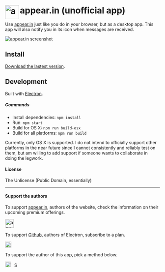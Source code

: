 # <img src='https://i.imgur.com/xzPZ3rf.png' width='45' align='left' alt='appear.in logo'>appear.in (unofficial app)

Use [appear.in](https://appear.in/) just like you do in your browser, but as a desktop app. This app will also notify you in its icon when messages are received.

<img src='https://i.imgur.com/OcSOiEi.jpg' alt='appear.in screenshot'>

## Install

[Download the lastest version](https://github.com/vitorgalvao/appear.in/releases).

## Development

Built with [Electron](http://electron.atom.io).

##### Commands

- Install dependencies: `npm install`
- Run: `npm start`
- Build for OS X: `npm run build-osx`
- Build for all platforms: `npm run build`

Currently, only OS X is supported. I do not intend to officially support other platforms in the near future since I cannot consistently and reliably test on them, but am willing to add support if someone wants to collaborate in doing the legwork.

#### License

The Unlicense (Public Domain, essentially)

---

#### Support the authors

To support [appear.in](https://appear.in/), authors of the website, check the information on their upcoming premium offerings.

[<img src='https://dl.dropboxusercontent.com/s/suezj117j0cggq0/appear.in.svg' height='28' alt='appear.in premium'>](https://appear.in/information/premium/)

To support [Github](https://github.com/), authors of Electron, subscribe to a plan.

[<img src='https://upload.wikimedia.org/wikipedia/commons/9/91/Octicons-mark-github.svg' height='20' alt='Subscribe to Githb plan'>](https://github.com/pricing)

To support the author of this app, pick a method below.

[<img src='https://upload.wikimedia.org/wikipedia/commons/5/53/PayPal_2014_logo.svg' height='18' alt='Support via Paypal'>](https://www.paypal.com/cgi-bin/webscr?cmd=_xclick&business=hgdesigns%40gmail%2ecom&item_name=Tip%20for%20vitorgalvao&currency_code=EUR)&nbsp;&nbsp;
[<img src='https://upload.wikimedia.org/wikipedia/commons/c/c5/Bitcoin_logo.svg' height='15' alt='Support via Bitcoin'>](https://dl.dropboxusercontent.com/s/n8k06vxyver48yf/bitcoin_tip_jar.html)

